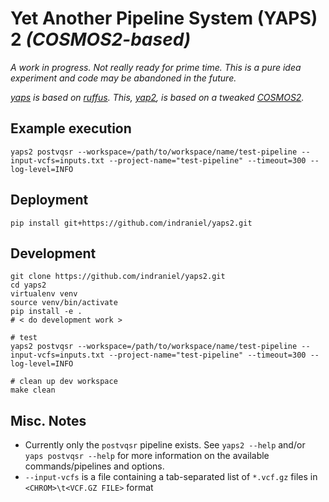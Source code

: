 # Yet Another Pipeline System (YAPS) 2 _(COSMOS2-based)_

_A work in progress.  Not really ready for prime time.  This is a pure idea experiment and code may be abandoned in the future._

_[yaps][0] is based on [ruffus][1].  This, [yap2][3], is based on a tweaked [COSMOS2][2]._

## Example execution

    yaps2 postvqsr --workspace=/path/to/workspace/name/test-pipeline --input-vcfs=inputs.txt --project-name="test-pipeline" --timeout=300 --log-level=INFO

## Deployment

    pip install git+https://github.com/indraniel/yaps2.git

## Development

    git clone https://github.com/indraniel/yaps2.git
    cd yaps2
    virtualenv venv
    source venv/bin/activate
    pip install -e .
    # < do development work >
     
    # test
    yaps2 postvqsr --workspace=/path/to/workspace/name/test-pipeline --input-vcfs=inputs.txt --project-name="test-pipeline" --timeout=300 --log-level=INFO

    # clean up dev workspace
    make clean

## Misc. Notes

* Currently only the `postvqsr` pipeline exists.  See `yaps2 --help` and/or `yaps postvqsr --help` for more information on the available commands/pipelines and options.
* `--input-vcfs` is a file containing a tab-separated list of `*.vcf.gz` files in `<CHROM>\t<VCF.GZ FILE>` format

[0]: https://github.com/indraniel/yaps
[1]: http://www.ruffus.org.uk/
[2]: https://github.com/indraniel/COSMOS2/tree/enable-lsf
[3]: https://github.com/indraniel/yaps2
